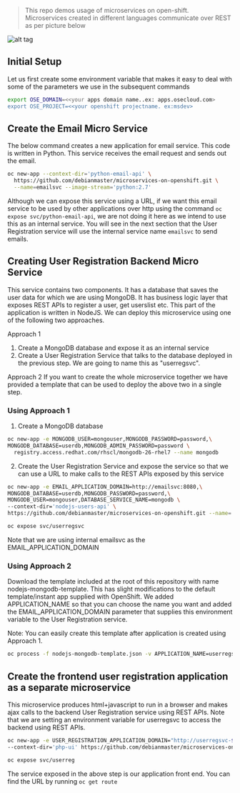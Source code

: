 > This repo demos usage of  microservices on open-shift.  
> Microservices created in different languages communicate over REST as per picture below

![alt tag](https://raw.githubusercontent.com/debianmaster/microservices-on-openshift/master/Arch.png)

## Initial Setup
Let us first create some environment variable that makes it easy to deal with some of the parameters we use in the subsequent commands
```sh
export OSE_DOMAIN=<<your apps domain name..ex: apps.osecloud.com> 
export OSE_PROJECT=<<your openshift projectname. ex:msdev>
```

## Create the Email Micro Service
The below command creates a new application for email service. This code is written in Python. This service receives the email request and sends out the email.

```sh
oc new-app --context-dir='python-email-api' \
  https://github.com/debianmaster/microservices-on-openshift.git \
  --name=emailsvc --image-stream='python:2.7'  
```

Although we can expose this service using a URL, if we want this email service to be used by other applications over http using the command ``oc expose svc/python-email-api``, we are not doing it here as we intend to use this as an internal service. You will see in the next section that the User Registration service will use the internal service name ```emailsvc``` to send emails.

## Creating User Registration Backend Micro Service
This service contains two components. It has a database that saves the user data for which we are using MongoDB. It has business logic layer that exposes REST APIs to register a user, get userslist etc. This part of the application is written in NodeJS. We can deploy this microservice using one of the following two approaches. 

Approach 1
1. Create a MongoDB database and expose it as an internal service
2. Create a User Registration Service that talks to the database deployed in the previous step. We are going to name this as "userregsvc".

Approach 2
If you want to create the whole microservice together we have provided a template that can be used to deploy the above two in a single step.

### Using Approach 1
1. Create a MongoDB database 
```sh
oc new-app -e MONGODB_USER=mongouser,MONGODB_PASSWORD=password,\
MONGODB_DATABASE=userdb,MONGODB_ADMIN_PASSWORD=password \
  registry.access.redhat.com/rhscl/mongodb-26-rhel7 --name mongodb
```

2. Create the User Registration Service and expose the service so that we can use a URL to make calls to the REST APIs exposed by this service
```sh
oc new-app -e EMAIL_APPLICATION_DOMAIN=http://emailsvc:8080,\
MONGODB_DATABASE=userdb,MONGODB_PASSWORD=password,\
MONGODB_USER=mongouser,DATABASE_SERVICE_NAME=mongodb \
--context-dir='nodejs-users-api' \
https://github.com/debianmaster/microservices-on-openshift.git --name='userregsvc'   

oc expose svc/userregsvc
```
Note that we are using internal emailsvc as the EMAIL_APPLICATION_DOMAIN

### Using Approach 2

Download the template included at the root of this repository with name nodejs-mongodb-template. This has slight modifications to the default template/instant app supplied with OpenShift. We added APPLICATION_NAME so that you can choose the name you want and added the EMAIL_APPLICATION_DOMAIN parameter that supplies this environment variable to the User Registration service.

Note: You can easily create this template after application is created using Approach 1.

```sh
oc process -f nodejs-mongodb-template.json -v APPLICATION_NAME=userregsvc,SOURCE_REPOSITORY_URL=https://github.com/debianmaster/microservices-on-openshift.git,CONTEXT_DIR=nodejs-users-api,DATABASE_SERVICE_NAME=mongodb,DATABASE_USER=mongouser,DATABASE_PASSWORD=password,DATABASE_NAME=userdb,DATABASE_ADMIN_PASSWORD=password,EMAIL_APPLICATION_DOMAIN=http://emailsvc:8080 | oc create -f -
```


## Create the frontend user registration application as a separate microservice 
This microservice produces html+javascript to run in a browser and makes ajax calls to the backend User Registration service using REST APIs.
Note that we are setting an environment variable for userregsvc to access the backend using REST APIs.

```sh
oc new-app -e USER_REGISTRATION_APPLICATION_DOMAIN="http://userregsvc-$OSE_PROJECT.$OSE_DOMAIN" \
--context-dir='php-ui' https://github.com/debianmaster/microservices-on-openshift.git --name='userreg' 

oc expose svc/userreg
```
The service exposed in the above step is our application front end. You can find the URL by running ```oc get route```

